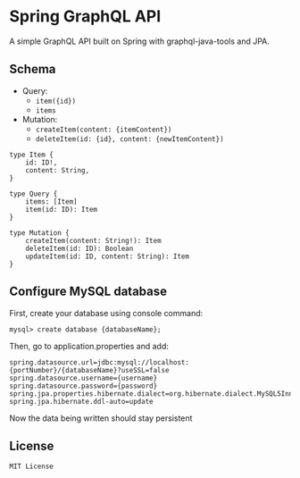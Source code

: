# Spring GraphQL API

A simple GraphQL API built on Spring with graphql-java-tools and JPA.

## Schema

- Query:
  - `item({id})`
  - `items`
- Mutation:
  - `createItem(content: {itemContent})`
  - `deleteItem(id: {id}, content: {newItemContent})`

```
type Item {
    id: ID!,
    content: String,
}

type Query {
    items: [Item]
    item(id: ID): Item
}

type Mutation {
    createItem(content: String!): Item
    deleteItem(id: ID): Boolean
    updateItem(id: ID, content: String): Item
}
```

## Configure MySQL database

First, create your database using console command:
```
mysql> create database {databaseName};
```

Then, go to application.properties and add:

```
spring.datasource.url=jdbc:mysql://localhost:{portNumber}/{databaseName}?useSSL=false
spring.datasource.username={username}
spring.datasource.password={password}
spring.jpa.properties.hibernate.dialect=org.hibernate.dialect.MySQL5InnoDBDialect
spring.jpa.hibernate.ddl-auto=update
```

Now the data being written should stay persistent 

## License

`MIT License`